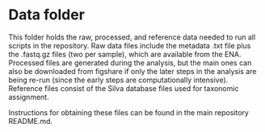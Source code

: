 # Data folder
This folder holds the raw, processed, and reference data needed to run all scripts in the repository. Raw data files include the metadata .txt file plus the .fastq.gz files (two per sample), which are available from the ENA. Processed files are generated during the analysis, but the main ones can also be downloaded from figshare if only the later steps in the analysis are being re-run (since the early steps are computationally intensive). Reference files consist of the Silva database files used for taxonomic assignment.

Instructions for obtaining these files can be found in the main repository README.md.